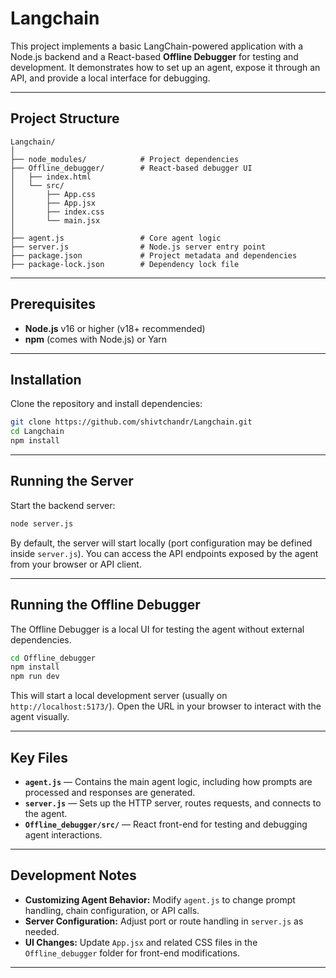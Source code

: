 # Langchain

This project implements a basic LangChain-powered application with a Node.js backend and a React-based **Offline Debugger** for testing and development.
It demonstrates how to set up an agent, expose it through an API, and provide a local interface for debugging.

---

## **Project Structure**

```
Langchain/
│
├── node_modules/            # Project dependencies
├── Offline_debugger/        # React-based debugger UI
│   ├── index.html
│   └── src/
│       ├── App.css
│       ├── App.jsx
│       ├── index.css
│       └── main.jsx
│
├── agent.js                 # Core agent logic
├── server.js                # Node.js server entry point
├── package.json             # Project metadata and dependencies
├── package-lock.json        # Dependency lock file
```

---

## **Prerequisites**

* **Node.js** v16 or higher (v18+ recommended)
* **npm** (comes with Node.js) or Yarn

---

## **Installation**

Clone the repository and install dependencies:

```bash
git clone https://github.com/shivtchandr/Langchain.git
cd Langchain
npm install
```

---

## **Running the Server**

Start the backend server:

```bash
node server.js
```

By default, the server will start locally (port configuration may be defined inside `server.js`).
You can access the API endpoints exposed by the agent from your browser or API client.

---

## **Running the Offline Debugger**

The Offline Debugger is a local UI for testing the agent without external dependencies.

```bash
cd Offline_debugger
npm install
npm run dev
```

This will start a local development server (usually on `http://localhost:5173/`).
Open the URL in your browser to interact with the agent visually.

---

## **Key Files**

* **`agent.js`** — Contains the main agent logic, including how prompts are processed and responses are generated.
* **`server.js`** — Sets up the HTTP server, routes requests, and connects to the agent.
* **`Offline_debugger/src/`** — React front-end for testing and debugging agent interactions.

---

## **Development Notes**

* **Customizing Agent Behavior:** Modify `agent.js` to change prompt handling, chain configuration, or API calls.
* **Server Configuration:** Adjust port or route handling in `server.js` as needed.
* **UI Changes:** Update `App.jsx` and related CSS files in the `Offline_debugger` folder for front-end modifications.

---

